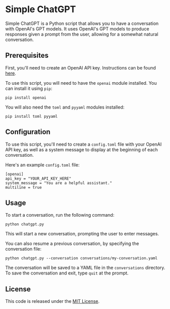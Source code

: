 # Simple ChatGPT

Simple ChatGPT is a Python script that allows you to have a conversation with OpenAI's GPT models. It uses OpenAI's GPT models to produce responses given a prompt from the user, allowing for a somewhat natural conversation.

## Prerequisites

First, you'll need to create an OpenAI API key. Instructions can be found [here](https://platform.openai.com/account/api-keys).

To use this script, you will need to have the `openai` module installed. You can install it using `pip`:

```
pip install openai
```

You will also need the `toml` and `pyyaml` modules installed:

```
pip install toml pyyaml
```

## Configuration

To use this script, you'll need to create a `config.toml` file with your OpenAI API key, as well as a system message to display at the beginning of each conversation.

Here's an example `config.toml` file:

```
[openai]
api_key = "YOUR_API_KEY_HERE"
system_message = "You are a helpful assistant."
multiline = true
```

## Usage

To start a conversation, run the following command:

```
python chatgpt.py
```

This will start a new conversation, prompting the user to enter messages.

You can also resume a previous conversation, by specifying the conversation file:

```
python chatgpt.py --conversation conversations/my-conversation.yaml
```

The conversation will be saved to a YAML file in the `conversations` directory. To save the conversation and exit, type `quit` at the prompt.

## License

This code is released under the [MIT License](LICENSE).
